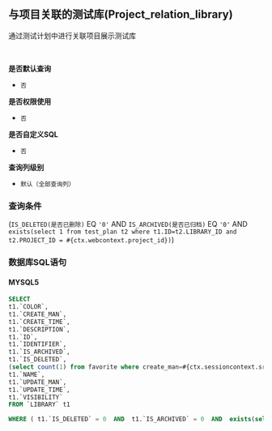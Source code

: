 ## 与项目关联的测试库(Project_relation_library) <!-- {docsify-ignore-all} -->

通过测试计划中进行关联项目展示测试库

<br>
<p class="panel-title"><b>是否默认查询</b></p>

* `否`

<p class="panel-title"><b>是否权限使用</b></p>

* `否`

<p class="panel-title"><b>是否自定义SQL</b></p>

* `否`

<p class="panel-title"><b>查询列级别</b></p>

* `默认（全部查询列）`



### 查询条件

(`IS_DELETED(是否已删除)` EQ `'0'` AND `IS_ARCHIVED(是否已归档)` EQ `'0'` AND `exists(select 1 from test_plan t2 where t1.ID=t2.LIBRARY_ID and t2.PROJECT_ID = #{ctx.webcontext.project_id})`)



### 数据库SQL语句

#### MYSQL5

```sql
SELECT
t1.`COLOR`,
t1.`CREATE_MAN`,
t1.`CREATE_TIME`,
t1.`DESCRIPTION`,
t1.`ID`,
t1.`IDENTIFIER`,
t1.`IS_ARCHIVED`,
t1.`IS_DELETED`,
(select count(1) from favorite where create_man=#{ctx.sessioncontext.srfpersonid} and OWNER_ID=t1.`ID` ) AS `IS_FAVORITE`,
t1.`NAME`,
t1.`UPDATE_MAN`,
t1.`UPDATE_TIME`,
t1.`VISIBILITY`
FROM `LIBRARY` t1 

WHERE ( t1.`IS_DELETED` = 0  AND  t1.`IS_ARCHIVED` = 0  AND  exists(select 1 from test_plan t2 where t1.ID=t2.LIBRARY_ID and t2.PROJECT_ID = #{ctx.webcontext.project_id}) )
```
